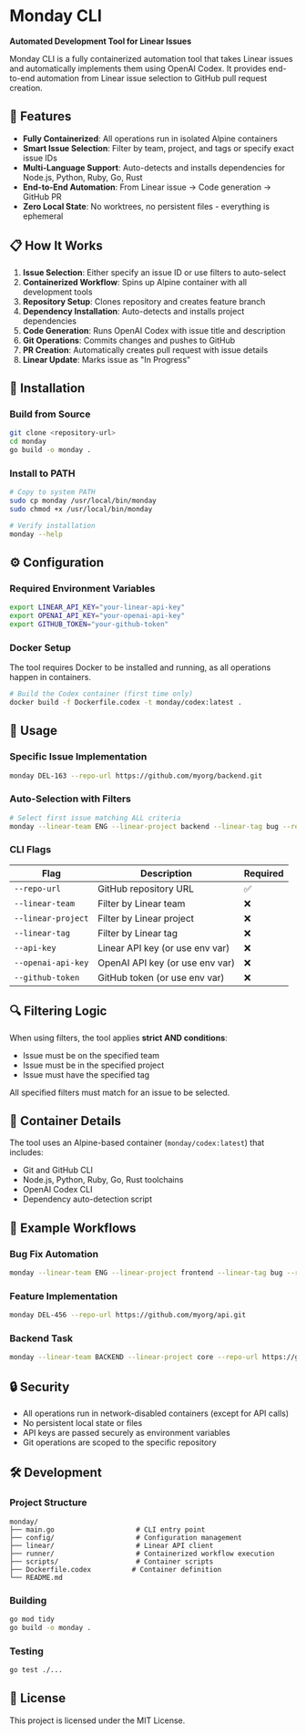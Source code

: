 # Monday CLI

**Automated Development Tool for Linear Issues**

Monday CLI is a fully containerized automation tool that takes Linear issues and automatically implements them using OpenAI Codex. It provides end-to-end automation from Linear issue selection to GitHub pull request creation.

## 🚀 Features

- **Fully Containerized**: All operations run in isolated Alpine containers
- **Smart Issue Selection**: Filter by team, project, and tags or specify exact issue IDs
- **Multi-Language Support**: Auto-detects and installs dependencies for Node.js, Python, Ruby, Go, Rust
- **End-to-End Automation**: From Linear issue → Code generation → GitHub PR
- **Zero Local State**: No worktrees, no persistent files - everything is ephemeral

## 📋 How It Works

1. **Issue Selection**: Either specify an issue ID or use filters to auto-select
2. **Containerized Workflow**: Spins up Alpine container with all development tools
3. **Repository Setup**: Clones repository and creates feature branch
4. **Dependency Installation**: Auto-detects and installs project dependencies
5. **Code Generation**: Runs OpenAI Codex with issue title and description
6. **Git Operations**: Commits changes and pushes to GitHub
7. **PR Creation**: Automatically creates pull request with issue details
8. **Linear Update**: Marks issue as "In Progress"

## 🔧 Installation

### Build from Source

```bash
git clone <repository-url>
cd monday
go build -o monday .
```

### Install to PATH

```bash
# Copy to system PATH
sudo cp monday /usr/local/bin/monday
sudo chmod +x /usr/local/bin/monday

# Verify installation
monday --help
```

## ⚙️ Configuration

### Required Environment Variables

```bash
export LINEAR_API_KEY="your-linear-api-key"
export OPENAI_API_KEY="your-openai-api-key"  
export GITHUB_TOKEN="your-github-token"
```

### Docker Setup

The tool requires Docker to be installed and running, as all operations happen in containers.

```bash
# Build the Codex container (first time only)
docker build -f Dockerfile.codex -t monday/codex:latest .
```

## 🎯 Usage

### Specific Issue Implementation

```bash
monday DEL-163 --repo-url https://github.com/myorg/backend.git
```

### Auto-Selection with Filters

```bash
# Select first issue matching ALL criteria
monday --linear-team ENG --linear-project backend --linear-tag bug --repo-url https://github.com/myorg/backend.git
```

### CLI Flags

| Flag | Description | Required |
|------|-------------|----------|
| `--repo-url` | GitHub repository URL | ✅ |
| `--linear-team` | Filter by Linear team | ❌ |
| `--linear-project` | Filter by Linear project | ❌ |
| `--linear-tag` | Filter by Linear tag | ❌ |
| `--api-key` | Linear API key (or use env var) | ❌ |
| `--openai-api-key` | OpenAI API key (or use env var) | ❌ |
| `--github-token` | GitHub token (or use env var) | ❌ |

## 🔍 Filtering Logic

When using filters, the tool applies **strict AND conditions**:
- Issue must be on the specified team
- Issue must be in the specified project  
- Issue must have the specified tag

All specified filters must match for an issue to be selected.

## 🐳 Container Details

The tool uses an Alpine-based container (`monday/codex:latest`) that includes:
- Git and GitHub CLI
- Node.js, Python, Ruby, Go, Rust toolchains
- OpenAI Codex CLI
- Dependency auto-detection script

## 📝 Example Workflows

### Bug Fix Automation
```bash
monday --linear-team ENG --linear-project frontend --linear-tag bug --repo-url https://github.com/myorg/frontend.git
```

### Feature Implementation
```bash
monday DEL-456 --repo-url https://github.com/myorg/api.git
```

### Backend Task
```bash
monday --linear-team BACKEND --linear-project core --repo-url https://github.com/myorg/core.git
```

## 🔒 Security

- All operations run in network-disabled containers (except for API calls)
- No persistent local state or files
- API keys are passed securely as environment variables
- Git operations are scoped to the specific repository

## 🛠️ Development

### Project Structure

```
monday/
├── main.go                    # CLI entry point
├── config/                    # Configuration management
├── linear/                    # Linear API client
├── runner/                    # Containerized workflow execution
├── scripts/                   # Container scripts
├── Dockerfile.codex          # Container definition
└── README.md
```

### Building

```bash
go mod tidy
go build -o monday .
```

### Testing

```bash
go test ./...
```

## 📄 License

This project is licensed under the MIT License.
